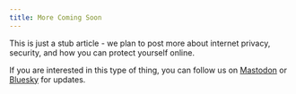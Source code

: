 ```yaml
---
title: More Coming Soon
---
```

This is just a stub article - we plan to post more about internet privacy, security, and how you can protect yourself online.

If you are interested in this type of thing, you can follow us on [Mastodon](https://mastodon.social/@eridiusgroup) or [Bluesky](https://bsky.app/profile/eridi.us) for updates.